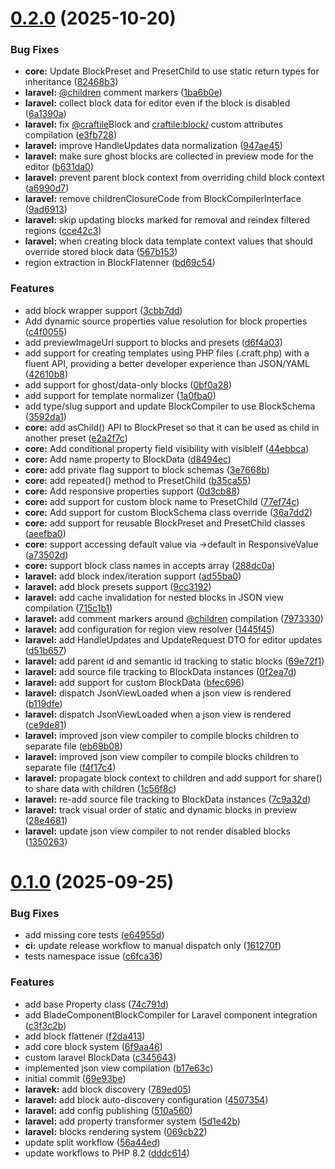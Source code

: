 # [0.2.0](https://github.com/craftile/php/compare/v0.1.0...v0.2.0) (2025-10-20)


### Bug Fixes

* **core:** Update BlockPreset and PresetChild to use static return types for inheritance ([82468b3](https://github.com/craftile/php/commit/82468b3097bef8581ed92951812220a41720f383))
* **laravel:** [@children](https://github.com/children) comment markers ([1ba6b0e](https://github.com/craftile/php/commit/1ba6b0eb40c1c20634658d02b1ad64306751d258))
* **laravel:** collect block data for editor even if the block is disabled ([6a1390a](https://github.com/craftile/php/commit/6a1390a4db15a80fbdcf5239f47fefc2984ffe35))
* **laravel:** fix [@craftile](https://github.com/craftile)Block and <craftile:block/> custom attributes compilation ([e3fb728](https://github.com/craftile/php/commit/e3fb7289471bb28c3f445038cbae60999c2ff173))
* **laravel:** improve HandleUpdates data normalization ([947ae45](https://github.com/craftile/php/commit/947ae45a5a7f1fc4060c06665aeea7076893d0a5))
* **laravel:** make sure ghost blocks are collected in preview mode for the editor ([b631da0](https://github.com/craftile/php/commit/b631da0b0be2d8a41d0cba4a8bddd513a7accbde))
* **laravel:** prevent parent block context from overriding child block context ([a6990d7](https://github.com/craftile/php/commit/a6990d74218eecaedc995913a2a7dce9860a4abf))
* **laravel:** remove childrenClosureCode from BlockCompilerInterface ([9ad6913](https://github.com/craftile/php/commit/9ad691310a734d3fd80bd14d041fbf74ea7c8dc2))
* **laravel:** skip updating blocks marked for removal and reindex filtered regions ([cce42c3](https://github.com/craftile/php/commit/cce42c3bd1ba8e6969a006e1dbedbec6238a41e1))
* **laravel:** when creating block data template context values that should override stored block data ([567b153](https://github.com/craftile/php/commit/567b15397fa0f65a7b97ee15de530e6ee426de37))
* region extraction in BlockFlatenner ([bd69c54](https://github.com/craftile/php/commit/bd69c5490919dec335b53a81a077405aa5e4ecdd))


### Features

* add block wrapper support ([3cbb7dd](https://github.com/craftile/php/commit/3cbb7dd5ccf4cbbe2019b8c73b0de05f8469bdd1))
* Add dynamic source properties value resolution for block properties ([c4f0055](https://github.com/craftile/php/commit/c4f0055f3c5ea8544969f5e3e8cd60204c0ac410))
* add previewImageUrl support to blocks and presets ([d6f4a03](https://github.com/craftile/php/commit/d6f4a03507a1cfefa7eed0ffc3fc160ad773bbae))
* add support for creating templates using PHP files (.craft.php) with a fluent API, providing a better developer experience than JSON/YAML ([42610b8](https://github.com/craftile/php/commit/42610b8a4f7ba9ffe9f7355c48ca4fff54d6e75d))
* add support for ghost/data-only blocks ([0bf0a28](https://github.com/craftile/php/commit/0bf0a28876ca0e20e6d03edd5d64b8da1a878831))
* add support for template normalizer ([1a0fba0](https://github.com/craftile/php/commit/1a0fba0f176bcc2600d1a763f7fdeeba03a1c165))
* add type/slug support and update BlockCompiler to use BlockSchema ([3592da1](https://github.com/craftile/php/commit/3592da1dc97750832b77d7efd1fb587cd664a93b))
* **core:** add asChild() API to BlockPreset so that it can be used as child in another preset ([e2a2f7c](https://github.com/craftile/php/commit/e2a2f7c88e25bcc5f085c5d63e96b28e1be0b939))
* **core:** Add conditional property field visibility with visibleIf ([44ebbca](https://github.com/craftile/php/commit/44ebbcad3fca35f8f778b2ec23ac77997574fd18))
* **core:** Add name property to BlockData ([d8494ec](https://github.com/craftile/php/commit/d8494ec9f664d4b9493c3b139b884b8368dc3d59))
* **core:** add private flag support to block schemas ([3e7668b](https://github.com/craftile/php/commit/3e7668b26cf1d45ffe687180ea75a4e304c5822f))
* **core:** add repeated() method to PresetChild ([b35ca55](https://github.com/craftile/php/commit/b35ca5504e22f1773973525d79a461ec51041005))
* **core:** Add responsive properties support ([0d3cb88](https://github.com/craftile/php/commit/0d3cb882976e8ddacc830c97253852c00d743b28))
* **core:** add support for custom block name to PresetChild ([77ef74c](https://github.com/craftile/php/commit/77ef74cb41779b6a1130f2afe1836b7f1c9cad13))
* **core:** Add support for custom BlockSchema class override ([36a7dd2](https://github.com/craftile/php/commit/36a7dd265cec5e514df3a5651bdea350edfd5d11))
* **core:** add support for reusable BlockPreset and PresetChild classes ([aeefba0](https://github.com/craftile/php/commit/aeefba057f378ec4da231e102dfe8a79e22bf395))
* **core:** support accessing default value via ->default in ResponsiveValue ([a73502d](https://github.com/craftile/php/commit/a73502d1d6e5d921eeee06ea343bbf6077d6f8b9))
* **core:** support block class names in accepts array ([288dc0a](https://github.com/craftile/php/commit/288dc0a3993d6a67f46b09ba1563aab4b91914e9))
* **laravel:** add block index/iteration support ([ad55ba0](https://github.com/craftile/php/commit/ad55ba0580ba898fd1f809672861a9f053b0586d))
* **laravel:** add block presets support ([9cc3192](https://github.com/craftile/php/commit/9cc31921ff7637fd7440c1985805c17aed85b496))
* **laravel:** add cache invalidation for nested blocks in JSON view compilation ([715c1b1](https://github.com/craftile/php/commit/715c1b1a03ce93ed2f28ba61b9de98b6d358f55a))
* **laravel:** add comment markers around [@children](https://github.com/children) compilation ([7973330](https://github.com/craftile/php/commit/79733307c7cfaded19ec8a6b518862c44d57cc7f))
* **laravel:** add configuration for region view resolver ([1445f45](https://github.com/craftile/php/commit/1445f45e251d826eafc1b08b5caccc398221f2a8))
* **laravel:** add HandleUpdates and UpdateRequest DTO for editor updates ([d51b657](https://github.com/craftile/php/commit/d51b657186c215dd3c24d0653c57a8afabe5999b))
* **laravel:** add parent id and semantic id tracking to static blocks ([69e72f1](https://github.com/craftile/php/commit/69e72f1cc9321491975527bbcebfea3980f1fb6d))
* **laravel:** add source file tracking to BlockData instances ([0f2ea7d](https://github.com/craftile/php/commit/0f2ea7d40e3b482b62b99761be8bc951a834095d))
* **laravel:** add support for custom BlockData ([bfec696](https://github.com/craftile/php/commit/bfec6967d700e0048b8c471314cc932d2fadfb6f))
* **laravel:** dispatch JsonViewLoaded when a json view is rendered ([b119dfe](https://github.com/craftile/php/commit/b119dfe0ba1e928e7198963c9e4777e19b59b7b0))
* **laravel:** dispatch JsonViewLoaded when a json view is rendered ([ce9de81](https://github.com/craftile/php/commit/ce9de811806052cd265ab096a0ae604e62b52f2b))
* **laravel:** improved json view compiler to compile blocks children to separate file ([eb69b08](https://github.com/craftile/php/commit/eb69b08655f8fa3d4ac56a09f3df1d1cc5f57588))
* **laravel:** improved json view compiler to compile blocks children to separate file ([f4f17c4](https://github.com/craftile/php/commit/f4f17c45288331c11f4955544584948a3ec5ff4b))
* **laravel:** propagate block context to children and add support for share() to share data with children ([1c56f8c](https://github.com/craftile/php/commit/1c56f8cfb25f2c71b28dc72af3485a89a1dc8f31))
* **laravel:** re-add source file tracking to BlockData instances ([7c9a32d](https://github.com/craftile/php/commit/7c9a32dcf4672a18ea7a5046e1624959aed21619))
* **laravel:** track visual order of static and dynamic blocks in preview ([28e4681](https://github.com/craftile/php/commit/28e468149abac8cb5c5be5daebfd024cd3655a1e))
* **laravel:** update json view compiler to not render disabled blocks ([1350263](https://github.com/craftile/php/commit/135026342527f06242f3b8f5e57ac2855dc02d0c))



# [0.1.0](https://github.com/craftile/php/compare/69e93be5b9483e8b941b3819301d316c11b741f8...v0.1.0) (2025-09-25)


### Bug Fixes

* add missing core tests ([e64955d](https://github.com/craftile/php/commit/e64955d9ed7970ccdbe2444ad84e9fe7a3506590))
* **ci:** update release workflow to manual dispatch only ([161270f](https://github.com/craftile/php/commit/161270fa667823f6e874850a5ffcd004bc6213a0))
* tests namespace issue ([c6fca36](https://github.com/craftile/php/commit/c6fca369aa8d0f1b56b806163db7e94f86606cba))


### Features

* add base Property class ([74c791d](https://github.com/craftile/php/commit/74c791d36021ad568ffa96a20e9831c1cb480302))
* add BladeComponentBlockCompiler for Laravel component integration ([c3f3c2b](https://github.com/craftile/php/commit/c3f3c2b97b2d716fe8c7df11d5413b57255ab24e))
* add block flattener ([f2da413](https://github.com/craftile/php/commit/f2da413311ef3aebaf0cbdb1963d193342213afb))
* add core block system ([6f9aa46](https://github.com/craftile/php/commit/6f9aa464a40ef415d9f45e16ab45bb6f425c89f4))
* custom laravel BlockData ([c345643](https://github.com/craftile/php/commit/c345643a44c9727b3c9d2ee12ada42d9e5f98bf9))
* implemented json view compilation ([b17e63c](https://github.com/craftile/php/commit/b17e63ce57a5964b3dd8b82dcbaa94b0887119ce))
* initial commit ([69e93be](https://github.com/craftile/php/commit/69e93be5b9483e8b941b3819301d316c11b741f8))
* **laravek:** add block discovery ([789ed05](https://github.com/craftile/php/commit/789ed050c181b09b150b8a56b0dda376124cfffb))
* **laravel:** add block auto-discovery configuration ([4507354](https://github.com/craftile/php/commit/4507354f6bfac2d587dac31212151e6e61cafb23))
* **laravel:** add config publishing ([510a560](https://github.com/craftile/php/commit/510a560514cbacc132bc91c92bfae5c881d21ddb))
* **laravel:** add property transformer system ([5d1e42b](https://github.com/craftile/php/commit/5d1e42bbb501d2c7ef75bf05adf2b764e2bb8e9b))
* **laravel:** blocks rendering system ([069cb22](https://github.com/craftile/php/commit/069cb224035d98ac52bd611ec47302b2bfd8602a))
* update split workflow ([56a44ed](https://github.com/craftile/php/commit/56a44ed62d3be70991de52c77b5175a3cfdc40b5))
* update workflows to PHP 8.2 ([dddc614](https://github.com/craftile/php/commit/dddc614f440574ae99a3f85d283b3b8d12100810))



